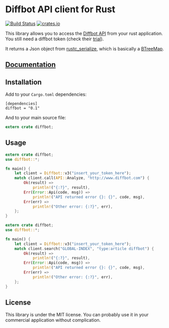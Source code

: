 # Diffbot API client for Rust

[![Build Status](https://travis-ci.org/diffbot/diffbot-rust-client.svg?branch=master)](https://travis-ci.org/diffbot/diffbot-rust-client)
[![crates.io](http://meritbadge.herokuapp.com/diffbot)](https://crates.io/crates/diffbot)

This library allows you to access the [Diffbot API](https://www.diffbot.com)
from your rust application.
You still need a diffbot token (check their [trial](https://www.diffbot.com/plans/trial)).

It returns a Json object from [rustc_serialize](https://doc.rust-lang.org/rustc-serialize/rustc_serialize/json/index.html),
which is basically a [BTreeMap](https://doc.rust-lang.org/std/collections/struct.BTreeMap.html).

## [Documentation](http://diffbot.github.io/diffbot-rust-client/diffbot/index.html)

## Installation

Add to your `Cargo.toml` dependencies:

```
[dependencies]
diffbot = "0.1"
```

And to your main source file:

```rust
extern crate diffbot;
```

## Usage

```rust
extern crate diffbot;
use diffbot::*;

fn main() {
    let client = Diffbot::v3("insert_your_token_here");
    match client.call(API::Analyze, "http://www.diffbot.com") {
        Ok(result) =>
            println!("{:?}", result),
        Err(Error::Api(code, msg)) =>
            println!("API returned error {}: {}", code, msg),
        Err(err) =>
            println!("Other error: {:?}", err),
    };
}
```


```rust
extern crate diffbot;
use diffbot::*;

fn main() {
	let client = Diffbot::v3("insert_your_token_here");
	match client.search("GLOBAL-INDEX", "type:article diffbot") {
        Ok(result) =>
            println!("{:?}", result),
        Err(Error::Api(code, msg)) =>
            println!("API returned error {}: {}", code, msg),
        Err(err) =>
            println!("Other error: {:?}", err),
	};
}

```

## License

This library is under the MIT license. You can probably use it in your commercial application without complication.
